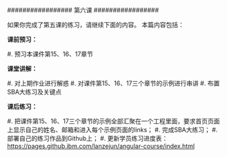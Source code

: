 #################
第六课
#################

如果你完成了第五课的练习，请继续下面的内容。
本篇内容包括：

**课前预习：**

#. 预习本课件第15、16、17章节

**课堂讲解：**

#. 对上期作业进行解惑
#. 对课件第15、16、17三个章节的示例进行串讲
#. 布置SBA大练习及关键点

**课后练习：**

#. 把课件第15、16、17三个章节的示例全部汇聚在一个工程里面，要求首页页面上显示自己的姓名、邮箱和进入每个示例页面的links；
#. 完成SBA大练习；
#. 部署自己的练习作品到Github上；
#. 更新学员练习进度表：https://pages.github.ibm.com/lanzejun/angular-course/index.html

